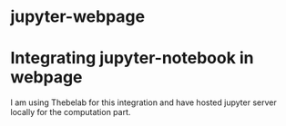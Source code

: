 # jupyter-webpage

<h1>Integrating jupyter-notebook in webpage</h1>


I am using Thebelab for this integration and have hosted jupyter server locally for the computation part.
